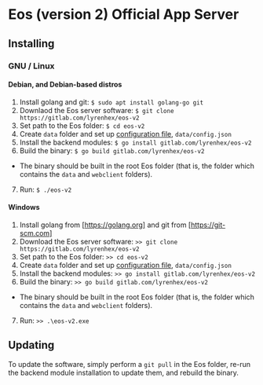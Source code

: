 # Eos (version 2) Official App Server

## Installing

### GNU / Linux

#### Debian, and Debian-based distros

1. Install golang and git: `$ sudo apt install golang-go git`
2. Downlaod the Eos server software: `$ git clone https://gitlab.com/lyrenhex/eos-v2`
3. Set path to the Eos folder: `$ cd eos-v2`
4. Create `data` folder and set up [configuration file](documentation/tech.md), `data/config.json`
5. Install the backend modules: `$ go install gitlab.com/lyrenhex/eos-v2`
6. Build the binary: `$ go build gitlab.com/lyrenhex/eos-v2`
  - The binary should be built in the root Eos folder (that is, the folder which contains the `data` and `webclient` folders).
7. Run: `$ ./eos-v2`

#### Windows

1. Install golang from [https://golang.org] and git from [https://git-scm.com]
2. Download the Eos server software: `>> git clone https://gitlab.com/lyrenhex/eos-v2`
3. Set path to the Eos folder: `>> cd eos-v2`
4. Create `data` folder and set up [configuration file](documentation/tech.md), `data/config.json`
5. Install the backend modules: `>> go install gitlab.com/lyrenhex/eos-v2`
6. Build the binary: `>> go build gitlab.com/lyrenhex/eos-v2`
  - The binary should be built in the root Eos folder (that is, the folder which contains the `data` and `webclient` folders).
7. Run: `>> .\eos-v2.exe`

## Updating

To update the software, simply perform a `git pull` in the Eos folder, re-run the backend module installation to update them, and rebuild the binary.